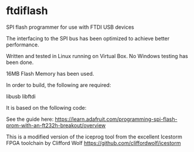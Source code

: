 # ftdiflash
SPI flash programmer for use with FTDI USB devices

The interfacing to the SPI bus has been optimized to achieve better performance.

Written and tested in Linux running on Virtual Box. No Windows testing has been done.

16MB Flash Memory has been used.

In order to build, the following are required:

libusb
libftdi

It is based on the following code:

See the guide here: https://learn.adafruit.com/programming-spi-flash-prom-with-an-ft232h-breakout/overview

This is a modified version of the iceprog tool from the excellent Icestorm FPGA toolchain by Clifford Wolf
https://github.com/cliffordwolf/icestorm


